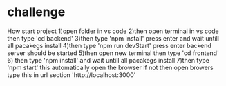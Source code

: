 # challenge
 How start project
 1)open folder in vs code
 2)then open terminal in vs code then type  'cd backend' 
 3)then type 'npm install' press enter and wait untill all pacakegs install 
 4)then type  'npm run devStart'  press enter backend server should be started
 5)then open new terminal then type 'cd frontend'
 6) then type 'npm install' and wait untill all pacakegs install
 7)then type 'npm start' this automatically open the browser if not then open browers type this in url section 'http://localhost:3000'
